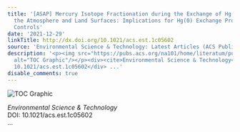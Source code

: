 ```yaml
---
title: '[ASAP] Mercury Isotope Fractionation during the Exchange of Hg(0) between
  the Atmosphere and Land Surfaces: Implications for Hg(0) Exchange Processes and
  Controls'
date: '2021-12-29'
linkTitle: http://dx.doi.org/10.1021/acs.est.1c05602
source: 'Environmental Science & Technology: Latest Articles (ACS Publications)'
description: '<p><img src="https://pubs.acs.org/na101/home/literatum/publisher/achs/journals/content/esthag/0/esthag.ahead-of-print/acs.est.1c05602/20211229/images/medium/es1c05602_0007.gif"
  alt="TOC Graphic"/></p><div><cite>Environmental Science & Technology</cite></div><div>DOI:
  10.1021/acs.est.1c05602</div> ...'
disable_comments: true
---
```

<p><img src="https://pubs.acs.org/na101/home/literatum/publisher/achs/journals/content/esthag/0/esthag.ahead-of-print/acs.est.1c05602/20211229/images/medium/es1c05602_0007.gif" alt="TOC Graphic"/></p><div><cite>Environmental Science & Technology</cite></div><div>DOI: 10.1021/acs.est.1c05602</div> ...